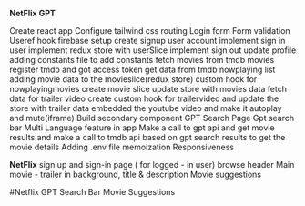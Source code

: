 **NetFlix GPT**

Create react app
Configure tailwind css
routing
Login form
Form validation
Useref hook
firebase setup
create signup user account
implement sign in user
implement redux store with userSlice
implement sign out
update profile
adding constants file to add constants
fetch movies from tmdb movies
register tmdb  and got access token
get data from tmdb nowplaying list
adding movie data to the movieslice(redux store)
custom hook for nowplayingmovies
create movie slice
update store with movies data
fetch data for trailer video
create custom hook for trailervideo and update the store with trailer data
embedded the youtube video and make it autoplay and mute(iframe)
Build secondary component
GPT Search Page
Gpt search bar
Multi Language feature in app
Make a call to gpt api and get movie results and make a call to tmdb api based on gpt search results to get the movie details
Adding .env file
memoization
Responsiveness




**NetFlix**
sign up and sign-in page
 ( for logged - in user)
 browse
  header
   Main movie - trailer in background, title & description
   Movie suggestions

   #Netflix GPT
   Search Bar
   Movie Suggestions


